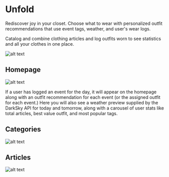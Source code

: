 # Unfold

Rediscover joy in your closet. Choose what to wear with personalized outfit recommendations that use event tags, weather, and user's wear logs.

Catalog and combine clothing articles and log outfits worn to see statistics and all your clothes in one place.

![alt text](https://drive.google.com/open?id=1oiIzFNeeOr2lCZ6_L1WPSLkA47gcpAp9 "Login screenshot")

## Homepage

![alt text](https://drive.google.com/open?id=119vRD3loUOiBm1p2QnNfI0UPs_kR6i4v "Homepage screenshot")

If a user has logged an event for the day, it will appear on the homepage along with an outfit recommendation for each event (or the assigned outfit for each event.) Here you will also see a weather preview supplied by the DarkSky API for today and tomorrow, along with a carousel of user stats like total articles, best value outfit, and most popular tags. 

## Categories

![alt text](https://drive.google.com/open?id=13BtsuEPmu446Jcu408x5s-YjMljYmH7b "Categories screenshot")


## Articles

![alt text](https://drive.google.com/open?id=1fHXVlBvblH5EULOL_-lNuIwq_cs3E_iR "Articles screenshot")